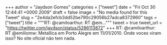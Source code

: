 
+++
author = "Jaydson Gomes"
categories = ["tweet"]
date = "Fri Oct 30 12:44:41 +0000 2009"
draft = false
image = "No media found for this Tweet"
slug = "2e4da2efcb3dd52be790c29056b27adca8372960"
tags = ["tweet"]
title = """RT: @camiloarthur: RT @em..."""
tweet = true
tweet_url = "https://twitter.com/jaydson/status/5286113872"
+++
RT: @camiloarthur: RT @emiliomw: Metallica em Porto Alegre em 11/01/2010. Onde voces viram isso? No site oficial não tem nada.
